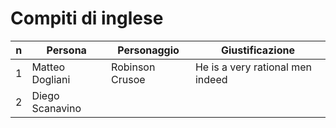 # Compiti di inglese

|n|Persona|Personaggio|Giustificazione|
|---|---|---|---|
|1|Matteo Dogliani|Robinson Crusoe|He is a very rational men indeed|
|2|Diego Scanavino|
<!--stackedit_data:
eyJoaXN0b3J5IjpbMjEwNTUxNjg3M119
-->
